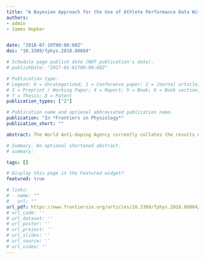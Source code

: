 ```yaml
---
title: "A Bayesian Approach for the Use of Athlete Performance Data Within Anti-doping"
authors:
- admin
- James Hopker


date: "2018-07-19T00:00:00Z"
doi: "10.3389/fphys.2018.00884"

# Schedule page publish date (NOT publication's date).
# publishDate: "2017-01-01T00:00:00Z"

# Publication type.
# Legend: 0 = Uncategorized; 1 = Conference paper; 2 = Journal article;
# 3 = Preprint / Working Paper; 4 = Report; 5 = Book; 6 = Book section;
# 7 = Thesis; 8 = Patent
publication_types: ["2"]

# Publication name and optional abbreviated publication name.
publication: "In *Frontiers in Physiology*"
publication_short: ""

abstract: The World Anti-doping Agency currently collates the results of all doping tests for athletes involved in elite sporting competition with the aim of improving the fight against doping. Existing anti-doping strategies involve either the direct detection of use of banned substances, or abnormal variation in metabolites or biological markers related to their use. As the aim of any doping regime is to enhance athlete competitive performance, it is interesting to consider whether performance data could be used within the fight against doping. In this regard, the identification of unexpected increases in athlete performance could be used as a trigger for their closer scrutiny via a targeted anti-doping testing programme. This study proposes a Bayesian framework for the development of an “athlete performance passport” and documents some initial findings and limitations of such an approach. The Bayesian model was retrospectively applied to the competitive results of 1,115 shot put athletes from 1975 to 2016 in order establish the interindividual variability of intraindividual performance in order to create individualized career performance trajectories for a large number of presumed clean athletes. Data from athletes convicted for doping violations (3.69% of the sample) was used to assess the predictive performance of the Bayesian framework with a probit model. Results demonstrate the ability to detect performance differences (~1 m) between doped and presumed clean athletes, and achieves good predictive performance of doping status (i.e., doped vs. non-doped) with a high area under the curve (AUC = 0.97). However, the model prediction of doping status was driven by the correct classification of presume non-doped athletes, misclassifying doped athletes as non-doped. This lack of sensitivity is likely due to the need to accommodate additional longitudinal covariates (e.g., aging and seasonality effects) potentially affecting performance into the framework. Further research is needed in order to increase the framework structure and improve its accuracy and sensitivity.

# Summary. An optional shortened abstract.
# summary: 

tags: []

# Display this page in the Featured widget?
featured: true

# links:
# - name: ""
#   url: ""
url_pdf: https://www.frontiersin.org/articles/10.3389/fphys.2018.00884/full
# url_code: ''
# url_dataset: ''
# url_poster: ''
# url_project: ''
# url_slides: ''
# url_source: ''
# url_video: ''
---
```






